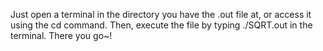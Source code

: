 Just open a terminal in the directory you have the .out file at, or access it using the cd command.
Then, execute the file by typing ./SQRT.out in the terminal.
There you go~!
